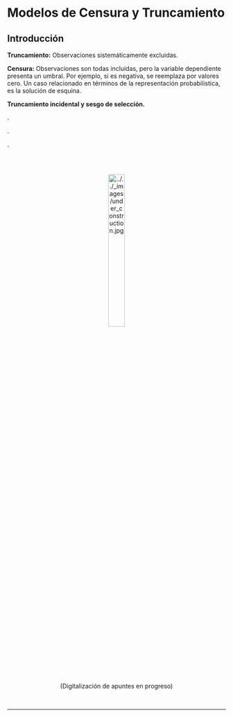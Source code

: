# Modelos de Censura y Truncamiento 

## Introducción

**Truncamiento:** Observaciones sistemáticamente excluidas.

**Censura:** Observaciones son todas incluidas, pero la variable dependiente presenta un umbral. Por ejemplo, si es negativa, se reemplaza por valores cero. Un caso relacionado en términos de la representación probabilistica, es la solución de esquina.

**Truncamiento incidental y sesgo de selección.** 

.

.

.



</br>
<center><figure>
    <img alt="../../_images/under_construction.jpg" src="../../_images/under_construction.jpg" width="30%" height="30%"style="margin: 15px 0 0 0">
    <figcaption>(Digitalización de apuntes en progreso) </figcaption>
</figure></center>
</br>

<hr>
